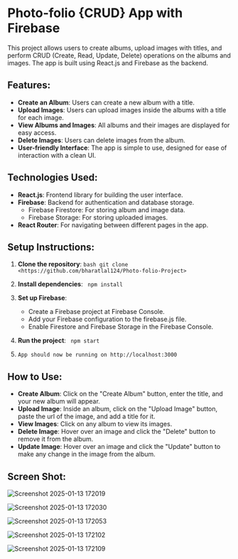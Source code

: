 # Photo-folio {CRUD} App with Firebase

This project allows users to create albums, upload images with titles, and perform CRUD (Create, Read, Update, Delete) operations on the albums and images. The app is built using React.js and Firebase as the backend.

## Features:
- **Create an Album**: Users can create a new album with a title.
- **Upload Images**: Users can upload images inside the albums with a title for each image.
- **View Albums and Images**: All albums and their images are displayed for easy access.
- **Delete Images**: Users can delete images from the album.
- **User-friendly Interface**: The app is simple to use, designed for ease of interaction with a clean UI.

## Technologies Used:
- **React.js**: Frontend library for building the user interface.
- **Firebase**: Backend for authentication and database storage.
  - Firebase Firestore: For storing album and image data.
  - Firebase Storage: For storing uploaded images.
- **React Router**: For navigating between different pages in the app.

## Setup Instructions:

1. **Clone the repository**:
   ```bash git clone <https://github.com/bharatlal124/Photo-folio-Project>```

2. **Install dependencies**:
    ``` npm install```

3. **Set up Firebase**:
    - Create a Firebase project at Firebase Console.
    - Add your Firebase configuration to the firebase.js file.
    - Enable Firestore and Firebase Storage in the Firebase Console.

4. **Run the project**:
    ``` npm start```

5. ```App should now be running on http://localhost:3000```

## How to Use:
- **Create Album**: Click on the "Create Album" button, enter the title, and your new album will appear.
- **Upload Image**: Inside an album, click on the "Upload Image" button, paste the url of the image, and add a title for it.
- **View Images**: Click on any album to view its images.
- **Delete Image**: Hover over an image and click the "Delete" button to remove it from the album.
- **Update Image**: Hover over an image and click the "Update" button to make any change in the image from the album.

## Screen Shot:

![Screenshot 2025-01-13 172019](https://github.com/user-attachments/assets/4cb453c3-06bd-4d12-a544-761031320673)


![Screenshot 2025-01-13 172030](https://github.com/user-attachments/assets/46cbe593-ac12-4383-8fb3-eb57585d512c)


![Screenshot 2025-01-13 172053](https://github.com/user-attachments/assets/b118ed2c-22ba-4bd1-8c85-6351125dcd55)


![Screenshot 2025-01-13 172102](https://github.com/user-attachments/assets/40bb0fe7-8aca-440c-8da5-1201a812a373)


![Screenshot 2025-01-13 172109](https://github.com/user-attachments/assets/f18dd75d-69e5-4778-8461-fa7263c5522f)
